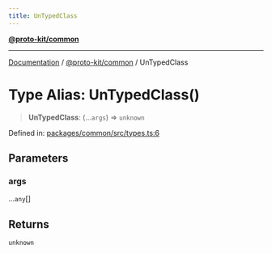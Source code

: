 ```yaml
---
title: UnTypedClass
---
```


[**@proto-kit/common**](../README.md)

***

[Documentation](../../../README.md) / [@proto-kit/common](../README.md) / UnTypedClass

# Type Alias: UnTypedClass()

> **UnTypedClass**: (...`args`) => `unknown`

Defined in: [packages/common/src/types.ts:6](https://github.com/proto-kit/framework/blob/b953c754e500c62f01fbbd6d09adfb2f5577269d/packages/common/src/types.ts#L6)

## Parameters

### args

...`any`[]

## Returns

`unknown`
